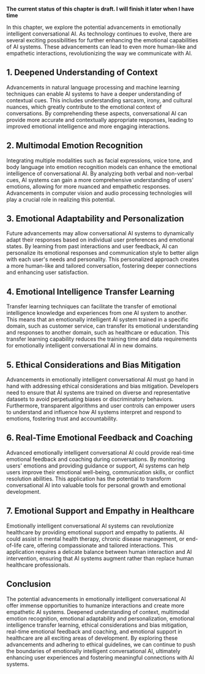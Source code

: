 **The current status of this chapter is draft. I will finish it later when I have time**

In this chapter, we explore the potential advancements in emotionally intelligent conversational AI. As technology continues to evolve, there are several exciting possibilities for further enhancing the emotional capabilities of AI systems. These advancements can lead to even more human-like and empathetic interactions, revolutionizing the way we communicate with AI.

**1. Deepened Understanding of Context**
----------------------------------------

Advancements in natural language processing and machine learning techniques can enable AI systems to have a deeper understanding of contextual cues. This includes understanding sarcasm, irony, and cultural nuances, which greatly contribute to the emotional context of conversations. By comprehending these aspects, conversational AI can provide more accurate and contextually appropriate responses, leading to improved emotional intelligence and more engaging interactions.

**2. Multimodal Emotion Recognition**
-------------------------------------

Integrating multiple modalities such as facial expressions, voice tone, and body language into emotion recognition models can enhance the emotional intelligence of conversational AI. By analyzing both verbal and non-verbal cues, AI systems can gain a more comprehensive understanding of users' emotions, allowing for more nuanced and empathetic responses. Advancements in computer vision and audio processing technologies will play a crucial role in realizing this potential.

**3. Emotional Adaptability and Personalization**
-------------------------------------------------

Future advancements may allow conversational AI systems to dynamically adapt their responses based on individual user preferences and emotional states. By learning from past interactions and user feedback, AI can personalize its emotional responses and communication style to better align with each user's needs and personality. This personalized approach creates a more human-like and tailored conversation, fostering deeper connections and enhancing user satisfaction.

**4. Emotional Intelligence Transfer Learning**
-----------------------------------------------

Transfer learning techniques can facilitate the transfer of emotional intelligence knowledge and experiences from one AI system to another. This means that an emotionally intelligent AI system trained in a specific domain, such as customer service, can transfer its emotional understanding and responses to another domain, such as healthcare or education. This transfer learning capability reduces the training time and data requirements for emotionally intelligent conversational AI in new domains.

**5. Ethical Considerations and Bias Mitigation**
-------------------------------------------------

Advancements in emotionally intelligent conversational AI must go hand in hand with addressing ethical considerations and bias mitigation. Developers need to ensure that AI systems are trained on diverse and representative datasets to avoid perpetuating biases or discriminatory behaviors. Furthermore, transparent algorithms and user controls can empower users to understand and influence how AI systems interpret and respond to emotions, fostering trust and accountability.

**6. Real-Time Emotional Feedback and Coaching**
------------------------------------------------

Advanced emotionally intelligent conversational AI could provide real-time emotional feedback and coaching during conversations. By monitoring users' emotions and providing guidance or support, AI systems can help users improve their emotional well-being, communication skills, or conflict resolution abilities. This application has the potential to transform conversational AI into valuable tools for personal growth and emotional development.

**7. Emotional Support and Empathy in Healthcare**
--------------------------------------------------

Emotionally intelligent conversational AI systems can revolutionize healthcare by providing emotional support and empathy to patients. AI could assist in mental health therapy, chronic disease management, or end-of-life care, offering compassionate and tailored interactions. This application requires a delicate balance between human interaction and AI intervention, ensuring that AI systems augment rather than replace human healthcare professionals.

**Conclusion**
--------------

The potential advancements in emotionally intelligent conversational AI offer immense opportunities to humanize interactions and create more empathetic AI systems. Deepened understanding of context, multimodal emotion recognition, emotional adaptability and personalization, emotional intelligence transfer learning, ethical considerations and bias mitigation, real-time emotional feedback and coaching, and emotional support in healthcare are all exciting areas of development. By exploring these advancements and adhering to ethical guidelines, we can continue to push the boundaries of emotionally intelligent conversational AI, ultimately enhancing user experiences and fostering meaningful connections with AI systems.
